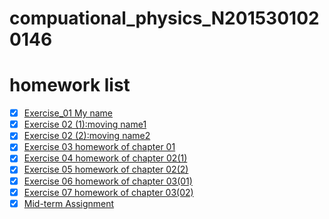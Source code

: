 # compuational_physics_N2015301020146
# homework list
- [x] [Exercise_01 My name](https://github.com/oliveryanjia/compuational_physics_N2015301020146/blob/master/temp.py)
- [x] [Exercise 02 (1):moving name1](https://github.com/oliveryanjia/compuational_physics_N2015301020146/blob/master/moving.py)
- [x] [Exercise 02 (2):moving name2](https://github.com/oliveryanjia/compuational_physics_N2015301020146/blob/master/moving2.py)
- [x] [Exercise 03 homework of chapter 01](https://github.com/oliveryanjia/compuational_physics_N2015301020146/blob/master/homework%20of%20chapter01.md)
- [x] [Exercise 04 homework of chapter 02(1)](https://github.com/oliveryanjia/compuational_physics_N2015301020146/blob/master/homework%20of%20chapter%2002.md)
- [x] [Exercise 05 homework of chapter 02(2)](https://github.com/oliveryanjia/compuational_physics_N2015301020146/blob/master/chapter02(2).md)
- [x] [Exercise 06 homework of chapter 03(01)](https://github.com/oliveryanjia/compuational_physics_N2015301020146/blob/master/homework%20of%20chapter03.md)
- [x] [Exercise 07 homework of chapter 03(02)](https://github.com/oliveryanjia/compuational_physics_N2015301020146/blob/master/homework%20of%20chapter%203%20%EF%BC%8802%EF%BC%89.md)
- [x] [Mid-term Assignment](https://github.com/oliveryanjia/compuational_physics_N2015301020146/blob/master/Mid-term%20Assignment.md)
